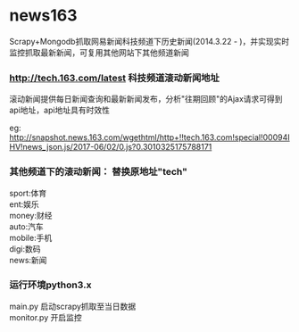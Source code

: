 # news163
Scrapy+Mongodb抓取网易新闻科技频道下历史新闻(2014.3.22 - )，并实现实时监控抓取最新新闻，可复用其他网站下其他频道新闻

### http://tech.163.com/latest 科技频道滚动新闻地址
滚动新闻提供每日新闻查询和最新新闻发布，分析"往期回顾"的Ajax请求可得到api地址，api地址具有时效性

eg: http://snapshot.news.163.com/wgethtml/http+!!tech.163.com!special!00094IHV!news_json.js/2017-06/02/0.js?0.3010325175788171

### 其他频道下的滚动新闻： 替换原地址"tech"
sport:体育   
ent:娱乐       
money:财经   
auto:汽车     
mobile:手机   
digi:数码   
news:新闻

### 运行环境python3.x
main.py    启动scrapy抓取至当日数据  
monitor.py 开启监控


